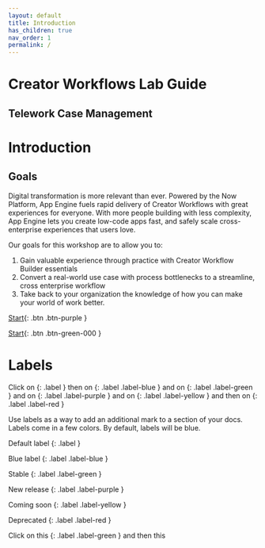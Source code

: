 ```yaml
---
layout: default
title: Introduction
has_children: true
nav_order: 1
permalink: /
---
```

# Creator Workflows Lab Guide

## Telework Case Management

# Introduction

## Goals

Digital transformation is more relevant than ever. Powered by the Now Platform, App Engine fuels rapid delivery of Creator Workflows with great experiences for everyone. With more people building with less complexity, App Engine lets you create low-code apps fast, and safely scale cross-enterprise experiences that users love.

Our goals for this workshop are to allow you to:

1. Gain valuable experience through practice with Creator Workflow Builder essentials
2. Convert a real-world use case with process bottlenecks to a streamline, cross enterprise workflow
3. Take back to your organization the knowledge of how you can make your world of work better.


[Start](/docs/Part_1_Build_the_Foundation/Part_1.0_Main.md){: .btn .btn-purple }


[Start](/docs/Part_1_Build_the_Foundation/Part_1.0_Main.md){: .btn .btn-green-000 }



# Labels



Click on  {: .label } then on {: .label .label-blue } and on {: .label .label-green }  and on {: .label .label-purple }  and on  {: .label .label-yellow }  and then on {: .label .label-red }

Use labels as a way to add an additional mark to a section of your docs. Labels come in a few colors. By default, labels will be blue.

<div class="code-example" markdown="1">
Default label
{: .label }

Blue label
{: .label .label-blue }

Stable
{: .label .label-green }

New release
{: .label .label-purple }

Coming soon
{: .label .label-yellow }

Deprecated
{: .label .label-red }
</div>

Click on this 
{: .label .label-green }
and then this 
